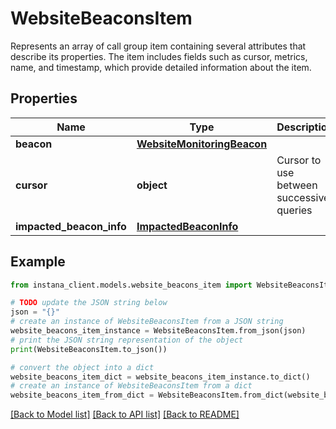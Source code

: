 # WebsiteBeaconsItem

Represents an array of call group item containing several attributes that describe its properties. The item includes fields such as cursor, metrics, name, and timestamp, which provide detailed information about the item. 

## Properties

Name | Type | Description | Notes
------------ | ------------- | ------------- | -------------
**beacon** | [**WebsiteMonitoringBeacon**](WebsiteMonitoringBeacon.md) |  | 
**cursor** | **object** | Cursor to use between successive queries | 
**impacted_beacon_info** | [**ImpactedBeaconInfo**](ImpactedBeaconInfo.md) |  | [optional] 

## Example

```python
from instana_client.models.website_beacons_item import WebsiteBeaconsItem

# TODO update the JSON string below
json = "{}"
# create an instance of WebsiteBeaconsItem from a JSON string
website_beacons_item_instance = WebsiteBeaconsItem.from_json(json)
# print the JSON string representation of the object
print(WebsiteBeaconsItem.to_json())

# convert the object into a dict
website_beacons_item_dict = website_beacons_item_instance.to_dict()
# create an instance of WebsiteBeaconsItem from a dict
website_beacons_item_from_dict = WebsiteBeaconsItem.from_dict(website_beacons_item_dict)
```
[[Back to Model list]](../README.md#documentation-for-models) [[Back to API list]](../README.md#documentation-for-api-endpoints) [[Back to README]](../README.md)


